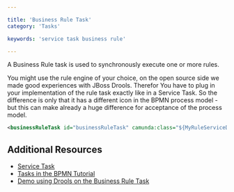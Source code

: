 ```yaml
---

title: 'Business Rule Task'
category: 'Tasks'

keywords: 'service task business rule'

---
```


A Business Rule task is used to synchronously execute one or more rules. 

<div data-bpmn-symbol="businessruletask" data-bpmn-symbol-name="Businss Rule Task"></div>

You might use the rule engine of your choice, on the open source side we made good experiences with JBoss Drools. Therefor You have to plug in your implementation of the rule task exactly like in a Service Task. So the difference is only that it has a different icon in the BPMN process model - but this can make already a huge difference for acceptance of the process model.

```xml
<businessRuleTask id="businessRuleTask" camunda:class="${MyRuleServiceDelegate}" />
```
## Additional Resources

* [Service Task](ref:/api-references/bpmn20/#tasks-service-task)
* [Tasks in the BPMN Tutorial](http://camunda.org/design/reference.html#!/activities/tasks)
* [Demo using Drools on the Business Rule Task](https://github.com/camunda/camunda-consulting/tree/master/showcases/order-confirmation-rules)
